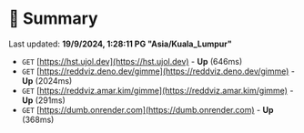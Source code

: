 # 📖 Summary
Last updated: **19/9/2024, 1:28:11 PG "Asia/Kuala_Lumpur"**

- `GET` [https://hst.ujol.dev](https://hst.ujol.dev) - **Up** (646ms)
- `GET` [https://reddviz.deno.dev/gimme](https://reddviz.deno.dev/gimme) - **Up** (2024ms)
- `GET` [https://reddviz.amar.kim/gimme](https://reddviz.amar.kim/gimme) - **Up** (291ms)
- `GET` [https://dumb.onrender.com](https://dumb.onrender.com) - **Up** (368ms)
